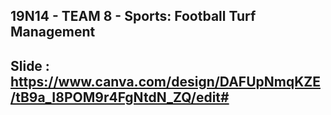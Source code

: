 ## 19N14 - TEAM 8 - Sports: Football Turf Management


## Slide : https://www.canva.com/design/DAFUpNmqKZE/tB9a_I8POM9r4FgNtdN_ZQ/edit#
